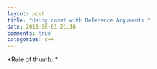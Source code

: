 ```yaml
---
layout: post
title: "Using const with Reference Arguments "
date: 2011-06-01 21:18
comments: true
categories: c++
---
```


*Rule of thumb: *

